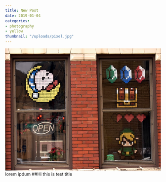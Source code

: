 ```yaml
---
title: New Post
date: 2019-01-04
categories:
- photography
- yellow
thumbnail: "/uploads/pixel.jpg"
---
```

![](/uploads/pixel.jpg)
lorem ipdum
##Hi this is test title
